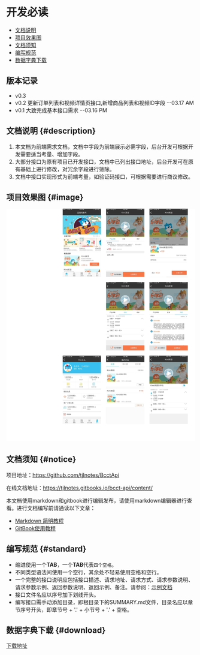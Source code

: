 # 开发必读

- [文档说明](#description)
- [项目效果图](#image)
- [文档须知](#notice)
- [编写规范](#standard)
- [数据字典下载](#download)

## 版本记录

- v0.3    
- v0.2    更新订单列表和视频详情页接口,新增商品列表和视频ID字段    --03.17 AM
- v0.1    大致完成基本接口需求   --03.16 PM

## 文档说明 {#description}

1. 本文档为前端需求文档，文档中字段为前端展示必需字段，后台开发可根据开发需要适当考量、增加字段。
2. 大部分接口为原有项目已开发接口，文档中已列出接口地址，后台开发可在原有基础上进行修改，对冗余字段进行筛除。
3. 文档中接口实现形式为前端考量，如验证码接口，可根据需要进行商议修改。

## 项目效果图 {#image}
![](/lanmao.jpg)

## 文档须知 {#notice}

项目地址：https://github.com/tjlnotes/BcctApi

在线文档地址：https://tjlnotes.gitbooks.io/bcct-api/content/

本文档使用markdown和gitbook进行编辑发布，请使用markdown编辑器进行查看。进行文档编写前请通读以下文章：
- [Markdown 简明教程](http://www.jianshu.com/p/7bd23251da0a)
- [GitBook使用教程](http://www.jianshu.com/p/9ca04b2e0345)

## 编写规范 {#standard}

- 缩进使用一个**TAB**，一个**TAB**代表`四个空格`。
- 不同类型语法间使用一个空行，其余处不轻易使用空格和空行。
- 一个完整的接口说明应包括接口描述、请求地址、请求方式、请求参数说明、请求参数示例、返回参数说明、返回示例、备注。请参阅：[示例文档](example.md)
- 接口文件名应以序号加下划线开头。
- 编写接口需手动添加目录，即根目录下的SUMMARY.md文件，目录名应以章节序号开头，即章节号 + '.' + 小节号  + '.' + 空格。

## 数据字典下载 {#download}

[下载地址](http://123.207.85.151/1.xlsx)
